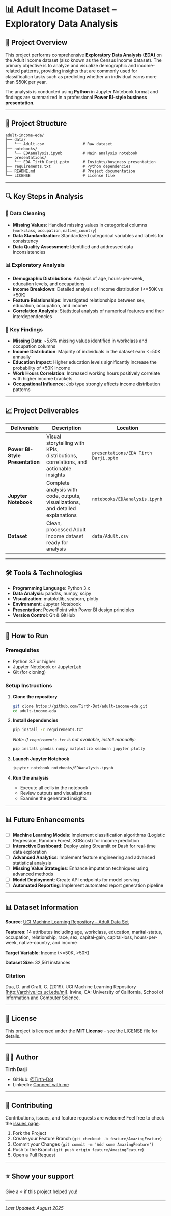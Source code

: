 # 📊 Adult Income Dataset – Exploratory Data Analysis

## 📌 Project Overview

This project performs comprehensive **Exploratory Data Analysis (EDA)** on the Adult Income dataset (also known as the Census Income dataset). The primary objective is to analyze and visualize demographic and income-related patterns, providing insights that are commonly used for classification tasks such as predicting whether an individual earns more than $50K per year.

The analysis is conducted using **Python** in Jupyter Notebook format and findings are summarized in a professional **Power BI-style business presentation**.

---

## 📂 Project Structure

```
adult-income-eda/
├── data/
│   └── Adult.csv                 # Raw dataset
├── notebooks/
│   └── EDAanalysis.ipynb         # Main analysis notebook
├── presentations/
│   └── EDA Tirth Darji.pptx      # Insights/business presentation
├── requirements.txt              # Python dependencies
├── README.md                     # Project documentation
└── LICENSE                       # License file
```

---

## 🔍 Key Steps in Analysis

### 🧹 Data Cleaning
- **Missing Values**: Handled missing values in categorical columns (`workclass`, `occupation`, `native_country`)
- **Data Standardization**: Standardized categorical variables and labels for consistency
- **Data Quality Assessment**: Identified and addressed data inconsistencies

### 📊 Exploratory Analysis
- **Demographic Distributions**: Analysis of age, hours-per-week, education levels, and occupations
- **Income Breakdown**: Detailed analysis of income distribution (<=50K vs >50K)
- **Feature Relationships**: Investigated relationships between sex, education, occupation, and income
- **Correlation Analysis**: Statistical analysis of numerical features and their interdependencies

### 🎯 Key Findings
- **Missing Data**: ~5.6% missing values identified in workclass and occupation columns
- **Income Distribution**: Majority of individuals in the dataset earn <=50K annually
- **Education Impact**: Higher education levels significantly increase the probability of >50K income
- **Work Hours Correlation**: Increased working hours positively correlate with higher income brackets
- **Occupational Influence**: Job type strongly affects income distribution patterns

---

## 📈 Project Deliverables

| Deliverable | Description | Location |
|-------------|-------------|----------|
| **Power BI-Style Presentation** | Visual storytelling with KPIs, distributions, correlations, and actionable insights | `presentations/EDA Tirth Darji.pptx` |
| **Jupyter Notebook** | Complete analysis with code, outputs, visualizations, and detailed explanations | `notebooks/EDAanalysis.ipynb` |
| **Dataset** | Clean, processed Adult Income dataset ready for analysis | `data/Adult.csv` |

---

## 🛠️ Tools & Technologies

- **Programming Language**: Python 3.x
- **Data Analysis**: pandas, numpy, scipy
- **Visualization**: matplotlib, seaborn, plotly
- **Environment**: Jupyter Notebook
- **Presentation**: PowerPoint with Power BI design principles
- **Version Control**: Git & GitHub

---

## 🚀 How to Run

### Prerequisites
- Python 3.7 or higher
- Jupyter Notebook or JupyterLab
- Git (for cloning)

### Setup Instructions

1. **Clone the repository**
   ```bash
   git clone https://github.com/Tirth-Dot/adult-income-eda.git
   cd adult-income-eda
   ```

2. **Install dependencies**
   ```bash
   pip install -r requirements.txt
   ```
   
   *Note: If `requirements.txt` is not available, install manually:*
   ```bash
   pip install pandas numpy matplotlib seaborn jupyter plotly
   ```

3. **Launch Jupyter Notebook**
   ```bash
   jupyter notebook notebooks/EDAanalysis.ipynb
   ```

4. **Run the analysis**
   - Execute all cells in the notebook
   - Review outputs and visualizations
   - Examine the generated insights

---

## 📊 Future Enhancements

- [ ] **Machine Learning Models**: Implement classification algorithms (Logistic Regression, Random Forest, XGBoost) for income prediction
- [ ] **Interactive Dashboard**: Deploy using Streamlit or Dash for real-time data exploration
- [ ] **Advanced Analytics**: Implement feature engineering and advanced statistical analysis
- [ ] **Missing Value Strategies**: Enhance imputation techniques using advanced methods
- [ ] **Model Deployment**: Create API endpoints for model serving
- [ ] **Automated Reporting**: Implement automated report generation pipeline

---

## 📊 Dataset Information

**Source**: [UCI Machine Learning Repository – Adult Data Set](https://archive.ics.uci.edu/ml/datasets/adult)

**Features**: 14 attributes including age, workclass, education, marital-status, occupation, relationship, race, sex, capital-gain, capital-loss, hours-per-week, native-country, and income

**Target Variable**: Income (<=50K, >50K)

**Dataset Size**: 32,561 instances

### Citation
Dua, D. and Graff, C. (2019). UCI Machine Learning Repository [http://archive.ics.uci.edu/ml]. Irvine, CA: University of California, School of Information and Computer Science.

---

## 📄 License

This project is licensed under the **MIT License** - see the [LICENSE](LICENSE) file for details.

---

## 👨‍💻 Author

**Tirth Darji**  
- GitHub: [@Tirth-Dot](https://github.com/Tirth-Dot)
- LinkedIn: [Connect with me](https://linkedin.com/in/tirth-darji)

---

## 🤝 Contributing

Contributions, issues, and feature requests are welcome! Feel free to check the [issues page](https://github.com/Tirth-Dot/adult-income-eda/issues).

1. Fork the Project
2. Create your Feature Branch (`git checkout -b feature/AmazingFeature`)
3. Commit your Changes (`git commit -m 'Add some AmazingFeature'`)
4. Push to the Branch (`git push origin feature/AmazingFeature`)
5. Open a Pull Request

---

## ⭐ Show your support

Give a ⭐️ if this project helped you!

---

*Last Updated: August 2025*
